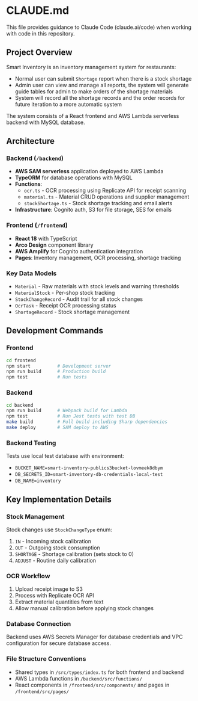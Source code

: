 # CLAUDE.md

This file provides guidance to Claude Code (claude.ai/code) when working with code in this repository.

## Project Overview

Smart Inventory is an inventory management system for restaurants:
- Normal user can submit `Shortage` report when there is a stock shortage
- Admin user can view and manage all reports, the system will generate guide tables for admin to make orders of the shortage materials
- System will record all the shortage records and the order records for future iteration to a more automatic system

The system consists of a React frontend and AWS Lambda serverless backend with MySQL database.

## Architecture

### Backend (`/backend`)
- **AWS SAM serverless** application deployed to AWS Lambda
- **TypeORM** for database operations with MySQL
- **Functions**:
  - `ocr.ts` - OCR processing using Replicate API for receipt scanning
  - `material.ts` - Material CRUD operations and supplier management
  - `stockShortage.ts` - Stock shortage tracking and email alerts
- **Infrastructure**: Cognito auth, S3 for file storage, SES for emails

### Frontend (`/frontend`)
- **React 18** with TypeScript
- **Arco Design** component library
- **AWS Amplify** for Cognito authentication integration
- **Pages**: Inventory management, OCR processing, shortage tracking

### Key Data Models
- `Material` - Raw materials with stock levels and warning thresholds
- `MaterialStock` - Per-shop stock tracking
- `StockChangeRecord` - Audit trail for all stock changes
- `OcrTask` - Receipt OCR processing status
- `ShortageRecord` - Stock shortage management

## Development Commands

### Frontend
```bash
cd frontend
npm start          # Development server
npm run build      # Production build
npm test           # Run tests
```

### Backend
```bash
cd backend
npm run build      # Webpack build for Lambda
npm test           # Run Jest tests with test DB
make build         # Full build including Sharp dependencies
make deploy        # SAM deploy to AWS
```

### Backend Testing
Tests use local test database with environment:
- `BUCKET_NAME=smart-inventory-publics3bucket-lovmeek8dbym`
- `DB_SECRETS_ID=smart-inventory-db-credentials-local-test` 
- `DB_NAME=inventory`

## Key Implementation Details

### Stock Management
Stock changes use `StockChangeType` enum:
1. `IN` - Incoming stock calibration
2. `OUT` - Outgoing stock consumption  
3. `SHORTAGE` - Shortage calibration (sets stock to 0)
4. `ADJUST` - Routine daily calibration

### OCR Workflow
1. Upload receipt image to S3
2. Process with Replicate OCR API
3. Extract material quantities from text
4. Allow manual calibration before applying stock changes

### Database Connection
Backend uses AWS Secrets Manager for database credentials and VPC configuration for secure database access.

### File Structure Conventions
- Shared types in `/src/types/index.ts` for both frontend and backend
- AWS Lambda functions in `/backend/src/functions/`
- React components in `/frontend/src/components/` and pages in `/frontend/src/pages/`